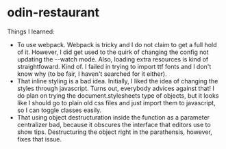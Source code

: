# odin-restaurant

Things I learned:

- To use webpack. Webpack is tricky and I do not claim to get a full hold of it. However, I did get used to the quirk of changing the config not updating the --watch mode. Also, loading extra resources is kind of straightfoward. Kind of. I failed in trying to import ttf fonts and I don't know why (to be fair, I haven't searched for it either).
- That inline styling is a bad idea. Initially, I liked the idea of changing the styles through javascript. Turns out, everybody advices against that! I do plan on trying the document.stylesheets type of objects, but it looks like I should go to plain old css files and just import them to javascript, so I can toggle classes easily.
- That using object destructuration inside the function as a parameter centralizer bad, because it obscures the interface that editors use to show tips. Destructuring the object right in the parathensis, however, fixes that issue.